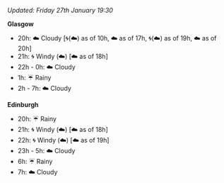 *Updated: Friday 27th January 19:30*

**Glasgow**

* 20h: :cloud: Cloudy [:cyclone:(:cloud:) as of 10h, :cloud: as of 17h, :cyclone:(:cloud:) as of 19h, :cloud: as of 20h]
* 21h: :cyclone: Windy (:cloud:) [:cloud: as of 18h]
* 22h - 0h: :cloud: Cloudy
* 1h: :umbrella: Rainy
* 2h - 7h: :cloud: Cloudy

**Edinburgh**

* 20h: :umbrella: Rainy
* 21h: :cyclone: Windy (:cloud:) [:cloud: as of 18h]
* 22h: :cyclone: Windy (:cloud:) [:cloud: as of 19h]
* 23h - 5h: :cloud: Cloudy
* 6h: :umbrella: Rainy
* 7h: :cloud: Cloudy
